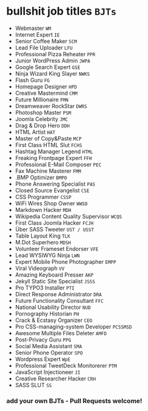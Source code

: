 # bullshit job titles `BJTs`

* Webmaster `WM`
* Internet Expert `IE`
* Senior Coffee Maker `SCM`
* Lead File Uploader `LFU`
* Professional Pizza Reheater `PPR`
* Junior WordPress Admin `JWPA`
* Google Search Expert `GSE`
* Ninja Wizard King Slayer `NWKS`
* Flash Guru `FG`
* Homepage Designer `HPD`
* Creative Mastermind `CMM`
* Future Millionaire `FMN`
* Dreamweaver RockStar `DWRS`
* Photoshop Master `PSM`
* Joomla Celebrity `JMC`
* Drag & Drop Hero `DDH`
* HTML Artist `HAT`
* Master of Copy&Paste `MCP`
* First Class HTML Slut `FCHS`
* Hashtag Manager Legend `HTML`
* Freaking Frontpage Expert `FFH`
* Professional E-Mail Composer `PEC`
* Fax Machine Masterer `FMM`
* .BMP Optimizer `BMPO`
* Phone Answering Specialist `PAS`
* Closed Source Evangelist `CSE`
* CSS Programmer `CSSP`
* WiFi Wires Shop Owner `WWSO`
* Markdown Hacker `MDH`
* Wikipedia Content Quality Supervisor `WCQS`
* First Class Joomla Hacker `FCJH`
* Über SASS Tweeter `UST / USST`
* Table Layout King `TLK`
* M.Dot Superhero `MDSH`
* Volunteer Frameset Endorser `VFE`
* Lead WYSIWYG Ninja `LWN`
* Expert Mobile Phone Photographer `EMPP`
* Viral Videograph `VV`
* Amazing Keyboard Presser `AKP`
* Jekyll Static Site Specialist `JSSS`
* Pro TYPO3 Installer `PTI`
* Direct Response Administrator `DRA`
* Future Functionality Consultant `FFC`
* National Usability Director `NUD`
* Pornography Historian `PH`
* Crack & Ecstasy Organizer `CEO`
* Pro CSS-managing-system Developer `PCSSMSD`
* Awesome Multiple Files Deleter `AMFD`
* Post-Privacy Guru `PPG`
* Social Media Assistant `SMA`
* Senior Phone Operator `SPO`
* Wordpress Expert `WpE`
* Professional TweetDeck Monitorerer `PTM`
* JavaScript Injectioneer `JI`
* Creative Researcher Hacker `CRH`
* SASS SLUT `SS`


### add your own BJTs - Pull Requests welcome!
